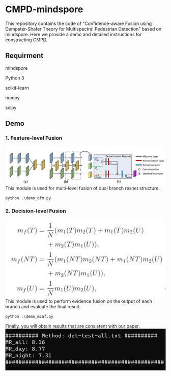 # CMPD-mindspore
This repository contains the code of "Confidence-aware Fusion using Dempster-Shafer Theory for Multispectral Pedestrian Detection" based on mindspore. Here we provide a demo and detailed instructions for constructing CMPD.

## Requirment
mindspore

Python 3

scikit-learn

numpy

scipy

## Demo
### 1. Feature-level Fusion
![](pic/dfm.png)
This module is used for multi-level fusion of dual branch resnet structure.

```
python .\demo_dfm.py
```

### 2. Decision-level Fusion
![](pic/dsf.png)
This module is used to perform evidence fusion on the output of each branch and evaluate the final result.

```
python .\demo_mcaf.py
```

Finally, you will obtain results that are consistent with our paper.
![](pic/result.png)


